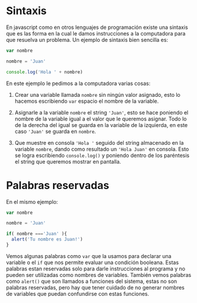 # Sintaxis

En javascript como en otros lenguajes de programación existe una sintaxis que es las forma en la cual le damos instrucciones a la computadora para que resuelva un problema.
Un ejemplo de sintaxis bien sencilla es:

```js
var nombre

nombre = 'Juan'

console.log('Hola ' + nombre)
```


En este ejemplo le pedimos a la computadora varias cosas:

1. Crear una variable llamada `nombre` sin ningún valor asignado, esto lo hacemos escribiendo `var` espacio el nombre de la variable.

2. Asignarle a la variable `nombre` el string `'Juan'`, esto se hace poniendo el nombre de la variable igual a el valor que le queremos asignar. Todo lo de la derecha del igual se guarda en la variable de la izquierda, en este caso `'Juan'` se guarda en `nombre`.

3. Que muestre en consola `'Hola '` seguido del string almacenado en la variable `nombre`, dando como resultado un `'Hola Juan'` en consola. Esto se logra escribiendo `console.log()` y poniendo dentro de los paréntesis el string que queremos mostrar en pantalla.

# Palabras reservadas

En el mismo ejemplo:

```js
var nombre

nombre = 'Juan'

if( nombre ==='Juan' ){
  alert('Tu nombre es Juan!')
}

```

Vemos algunas palabras como `var` que la usamos para declarar una variable o el `if` que nos permite evaluar una condición booleana. Estas palabras estan reservadas solo para darle instrucciones al programa y no pueden ser utilizadas como nombres de variables. También vemos palabras como `alert()` que son llamados a funciones del sistema, estas no son palabras reservadas, pero hay que tener cuidado de no generar nombres de variables que puedan confundirse con estas funciones.